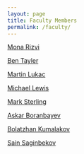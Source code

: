 ```yaml
---
layout: page
title: Faculty Members
permalink: /faculty/
---
```


[Mona Rizvi](/faculty/rizvi) 

[Ben Tayler](/faculty/tayler) 

[Martin Lukac](/faculty/lukac) 

[Michael Lewis](/faculty/lewis) 

[Mark Sterling](/faculty/sterling) 

[Askar Boranbayev](/faculty/boranbayev) 

[Bolatzhan Kumalakov](/faculty/kumalakov)

[Sain Saginbekov](/faculty/saginbekov)






<style>
.content {
    display: none;
}
</style>
<script>
$(".header").click(function () {

    $header = $(this);
    //getting the next element
    $content = $header.next();
    //open up the content needed - toggle the slide- if visible, slide up, if not slidedown.
    $content.slideToggle(500, function () {
        //execute this after slideToggle is done
        //change text of header based on visibility of content div
        $header.text(function () {
            //change text based on condition
            return $content.is(":visible") ? $header.text().substr(0, $header.text().length-6)+"[-]   " : $header.text().substr(0, $header.text().length-6)+"[+]   ";
        });
    });

});
</script>
